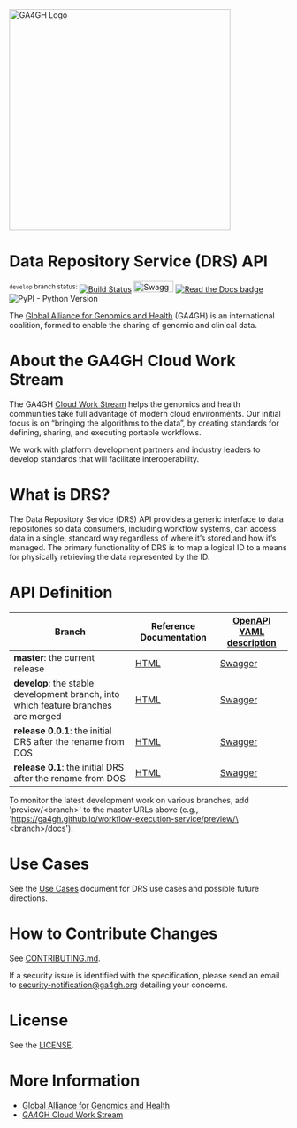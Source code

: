 <img src="https://www.ga4gh.org/wp-content/themes/ga4gh-theme/gfx/GA-logo-horizontal-tag-RGB.svg" alt="GA4GH Logo" style="width: 400px;"/>

# Data Repository Service (DRS) API

<sup>`develop` branch status: </sup>[![Build Status](https://travis-ci.org/ga4gh/data-repository-service-schemas.svg?branch=develop)](https://travis-ci.org/ga4gh/data-repository-service-schemas?branch=develop)
<a href="https://ga4gh.github.io/data-repository-service-schemas/preview/develop/swagger.yaml"><img src="http://online.swagger.io/validator?url=https://ga4gh.github.io/data-repository-service-schemas/preview/develop/swagger.yaml" alt="Swagger Validator" height="20em" width="72em"></A>
[![Read the Docs badge](https://readthedocs.org/projects/data-repository-service/badge/)](https://data-repository-service.readthedocs.io/en/latest)
![PyPI - Python Version](https://img.shields.io/pypi/pyversions/ga4gh-drs-schemas.svg)

The [Global Alliance for Genomics and Health](http://genomicsandhealth.org/) (GA4GH) is an international coalition, formed to enable the sharing of genomic and clinical data.

# About the GA4GH Cloud Work Stream

The GA4GH [Cloud Work Stream](https://ga4gh.cloud) helps the genomics and health communities take full advantage of modern cloud environments.
Our initial focus is on “bringing the algorithms to the data”, by creating standards for defining, sharing, and executing portable workflows.

We work with platform development partners and industry leaders to develop standards that will facilitate interoperability.

# What is DRS?

The Data Repository Service (DRS) API provides a generic interface to data repositories so data consumers, including workflow systems, can access data in a single, standard way regardless of where it’s stored and how it’s managed.
The primary functionality of DRS is to map a logical ID to a means for physically retrieving the data represented by the ID.

# API Definition

|  **Branch** | **Reference Documentation** | **[OpenAPI YAML description](openapi/data_repository_service.swagger.yaml)** |
| --- | --- | --- |
| **master**: the current release | [HTML](https://ga4gh.github.io/data-repository-service-schemas/docs/) | [Swagger](https://ga4gh.github.io/data-repository-service-schemas/swagger-ui/) |
| **develop**: the stable development branch, into which feature branches are merged | [HTML](https://ga4gh.github.io/data-repository-service-schemas/preview/develop/docs/) | [Swagger](https://ga4gh.github.io/data-repository-service-schemas/preview/develop/swagger-ui/) |
| **release 0.0.1**: the initial DRS after the rename from DOS | [HTML](https://ga4gh.github.io/data-repository-service-schemas/preview/release/0.0.1/docs/) | [Swagger](https://ga4gh.github.io/data-repository-service-schemas/preview/release/0.0.1/swagger-ui/) |
| **release 0.1**: the initial DRS after the rename from DOS | [HTML](https://ga4gh.github.io/data-repository-service-schemas/preview/release/0.1/docs/) | [Swagger](https://ga4gh.github.io/data-repository-service-schemas/preview/release/0.1/swagger-ui/) |

To monitor the latest development work on various branches, add 'preview/\<branch\>' to the master URLs above (e.g., 'https://ga4gh.github.io/workflow-execution-service/preview/\<branch\>/docs').

# Use Cases

See the [Use Cases](USECASES.md) document for DRS use cases and possible
future directions.

# How to Contribute Changes

See [CONTRIBUTING.md](CONTRIBUTING.md).

If a security issue is identified with the specification, please send an email to security-notification@ga4gh.org detailing your concerns.

# License

See the [LICENSE](LICENSE).

# More Information

* [Global Alliance for Genomics and Health](http://genomicsandhealth.org)
* [GA4GH Cloud Work Stream](https://ga4gh.cloud)
